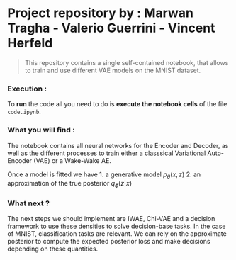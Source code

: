 # Project repository by : Marwan Tragha - Valerio Guerrini - Vincent Herfeld #

>This repository contains a single self-contained notebook, that allows to train and use different VAE models on the MNIST dataset.

### Execution : ###

To **run** the code all you need to do is **execute the notebook cells** of the file `code.ipynb`.

### What you will find : ###

The notebook contains all neural networks for the Encoder and Decoder, as well as the different processes to train either a classsical Variational Auto-Encoder (VAE) or a Wake-Wake AE.

Once a model is fitted we have 1. a generative model $p_\theta(x, z)$ 2. an approximation of the true posterior $q_\phi(z | x)$

### What next ? ###

The next steps we should implement are IWAE, Chi-VAE and a decision framework to use these densities to solve decision-base tasks. In the case of MNIST, classification tasks are relevant. 
We can rely on the approximate posterior to compute the expected posterior loss and make decisions depending on these quantities.


